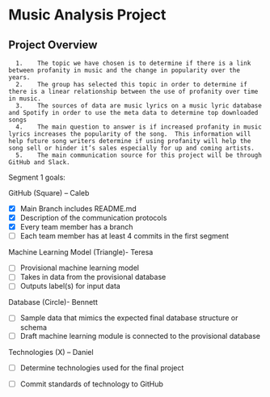 # Music Analysis Project

   ## Project Overview
      
      1.	The topic we have chosen is to determine if there is a link between profanity in music and the change in popularity over the years.
      2.	The group has selected this topic in order to determine if there is a linear relationship between the use of profanity over time in music.
      3.	The sources of data are music lyrics on a music lyric database and Spotify in order to use the meta data to determine top downloaded songs
      4.	The main question to answer is if increased profanity in music lyrics increases the popularity of the song.  This information will help future song writers determine if using profanity will help the song sell or hinder it’s sales especially for up and coming artists.
      5.    The main communication source for this project will be through GitHub and Slack.  


Segment 1 goals:

GitHub (Square) – Caleb
- [x] Main Branch includes README.md
- [x] Description of the communication protocols
- [x] Every team member has a branch
- [ ] Each team member has at least 4 commits in the first segment

Machine Learning Model (Triangle)- Teresa
- [ ] Provisional machine learning model
- [ ] Takes in data from the provisional database
- [ ] Outputs label(s) for input data

Database (Circle)- Bennett
- [ ] Sample data that mimics the expected final database structure or schema
- [ ] Draft machine learning module is connected to the provisional database

Technologies (X) – Daniel
- [ ] Determine technologies used for the final project
- [ ] Commit standards of technology to GitHub

